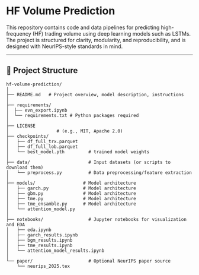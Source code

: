 # HF Volume Prediction

This repository contains code and data pipelines for predicting high-frequency (HF) trading volume using deep learning models such as LSTMs. The project is structured for clarity, modularity, and reproducibility, and is designed with NeurIPS-style standards in mind.

---

## 🔧 Project Structure

```text
hf-volume-prediction/
│
├── README.md   # Project overview, model description, instructions
│               
├── requirements/
│  ├── evn_export.ipynb 
│  └── requirements.txt # Python packages required
│        
├── LICENSE    
│                  # (e.g., MIT, Apache 2.0)
├── checkpoints/
│   ├── df_full_trx.parquet
│   ├── df_full_lob.parquet
│   └── best_model.pth         # trained model weights
│
├── data/                      # Input datasets (or scripts to download them)
│   └── preprocess.py          # Data preprocessing/feature extraction
│
├── models/                  # Model architecture
│   ├── garch.py             # Model architecture       
│   ├── gbm.py               # Model architecture
│   ├── tme.py               # Model architecture                  
│   ├── tme_ensamble.py      # Model architecture
│   └── attention_model.py
│
├── notebooks/                 # Jupyter notebooks for visualization and EDA
│   ├── eda.ipynb
│   ├── garch_results.ipynb
│   ├── bgm_results.ipynb
│   ├── tme_results.ipynb
│   └── attention_model_results.ipynb
│
└── paper/                     # Optional NeurIPS paper source
    └── neurips_2025.tex
